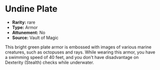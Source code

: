 
# Undine Plate

* **Rarity:** rare
* **Type:** Armor
* **Attunement:** No
* **Source:** Vault of Magic


This bright green plate armor is embossed with images of various marine creatures, such as octopuses and rays. While wearing this armor, you have a swimming speed of 40 feet, and you don't have disadvantage on Dexterity (Stealth) checks while underwater.
